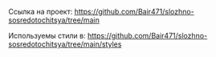 Ссылка на проект: https://github.com/Bair471/slozhno-sosredotochitsya/tree/main

Используемы стили в: https://github.com/Bair471/slozhno-sosredotochitsya/tree/main/styles

